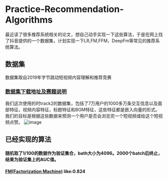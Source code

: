 # Practice-Recommendation-Algorithms
最近读了很多推荐系统相关的论文，想自己动手实现一下这些算法，于是在网上找了抖音提供的一个数据集，计划实现一下LR,FM,FFM，DeepFm等常见的推荐系统算法。
## 数据集
数据集取自2019年字节跳动短视频内容理解和推荐竞赛
### [数据集下载地址及赛题说明](https://biendata.com/competition/icmechallenge2019/data/)
我们这次使用的时track2的数据集，包括了7万用户的1000多万条交互信息以及面部特征，视频内容特征，标题特征和BGM特征，这些特征都是嵌入向量的形式。我们的目标是根据这些数据来预测一个用户是否会浏览完一个短视频或给这个短视频点赞。 
![image](https://github.com/gao793583308/Practice-Recommendation-Algorithms/blob/master/pic/data.jpeg)
## 已经实现的算法
#### 随机取了1/100的数据作为验证集合，bath大小为4096。2000个batch后终止，结果为验证集上的AUC值。
#### [FM(Factorization Machine)](https://github.com/gao793583308/Practice-Recommendation-Algorithms/tree/master/code/FM) like:0.824 

